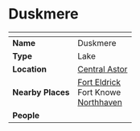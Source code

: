 # Duskmere

| []() | |
| --- | --- |
| **Name** | Duskmere |
| **Type** | Lake |
| **Location** | [Central Astor](../regions/central-astor.md) |
| **Nearby Places** | [Fort Eldrick](../forts/fort-eldrick.md)<br>Fort Knowe<br>[Northhaven](../cities/northhaven.md) |
| **People** | |

